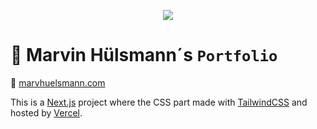 <p align="center"><a href="https://marvhuelsmann.com" target="_blank">
<img src="https://i.imgur.com/bcyrcXP.png">
</a></p>

# 🤟 Marvin Hülsmann´s `Portfolio`

🤲 [marvhuelsmann.com](https://marvhuelsmann.com)

This is a [Next.js](https://nextjs.com/) project where the CSS part made with [TailwindCSS](https://tailwindcss.com) and hosted by [Vercel](https://vercel.com/).
